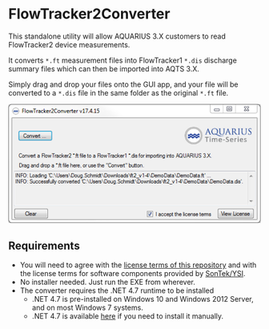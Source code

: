 ﻿# FlowTracker2Converter

This standalone utility will allow AQUARIUS 3.X customers to read FlowTracker2 device measurements.

It converts `*.ft` measurement files into FlowTracker1 `*.dis` discharge summary files which can then be imported into AQTS 3.X.

Simply drag and drop your files onto the GUI app, and your file will be converted to a `*.dis` file in the same folder as the original `*.ft` file.

![FlowTracker2Converter](./Screenshot.png "FlowTracker2Converter")

## Requirements

- You will need to agree with the [license terms of this repository](./LICENSE.txt) and with the license terms for software components provided by [SonTek/YSI](../External/SonTek.StandaloneDataParser.License.md).
- No installer needed. Just run the EXE from wherever.
- The converter requires the .NET 4.7 runtime to be installed
    - .NET 4.7 is pre-installed on Windows 10 and Windows 2012 Server, and on most Windows 7 systems.
    - .NET 4.7 is available [here](https://www.microsoft.com/en-us/download/details.aspx?id=55167) if you need to install it manually.
